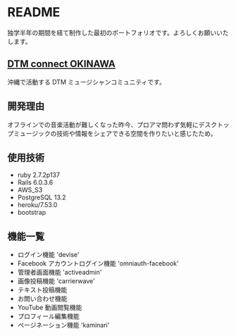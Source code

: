 # README

独学半年の期間を経て制作した最初のポートフォリオです。よろしくお願いいたします。

## [DTM connect OKINAWA](https://dtm-connect-okinawa.herokuapp.com/)
沖縄で活動する DTM ミュージシャンコミュニティです。

## 開発理由
オフラインでの音楽活動が難しくなった昨今、プロアマ問わず気軽にデスクトップミュージックの技術や情報をシェアできる空間を作りたいと感じたため。

## 使用技術
  - ruby 2.7.2p137
  - Rails 6.0.3.6
  - AWS_S3
  - PostgreSQL 13.2
  - heroku/7.53.0
  - bootstrap

## 機能一覧
  - ログイン機能 'devise'
  - Facebook アカウントログイン機能 'omniauth-facebook'
  - 管理者画面機能 'activeadmin'
  - 画像投稿機能 'carrierwave'
  - テキスト投稿機能
  - お問い合わせ機能
  - YouTube 動画閲覧機能
  - プロフィール編集機能
  - ページネーション機能 'kaminari'
